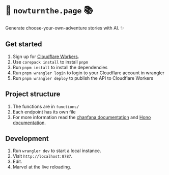 # 📖 `nowturnthe.page` 📚

Generate choose-your-own-adventure stories with AI. ✨

## Get started

1. Sign up for [Cloudflare Workers](https://workers.dev).
2. Use `corepack install` to install `pnpm`
3. Run `pnpm install` to install the dependencies
4. Run `pnpm wrangler login` to login to your Cloudflare account in wrangler
5. Run `pnpm wrangler deploy` to publish the API to Cloudflare Workers

## Project structure

1. The functions are in `functions/`
2. Each endpoint has its own file
3. For more information read the [chanfana
   documentation](https://chanfana.pages.dev/) and [Hono
   documentation](https://hono.dev/docs).

## Development

1. Run `wrangler dev` to start a local instance.
2. Visit `http://localhost:8787`.
3. Edit.
4. Marvel at the live reloading.

